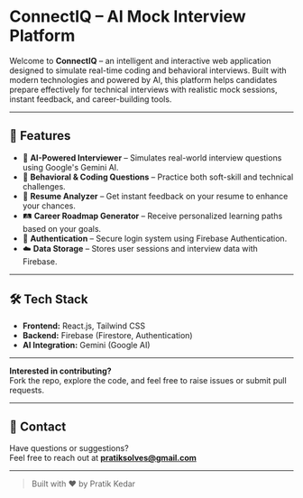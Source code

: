 # ConnectIQ – AI Mock Interview Platform

Welcome to **ConnectIQ** – an intelligent and interactive web application designed to simulate real-time coding and behavioral interviews. Built with modern technologies and powered by AI, this platform helps candidates prepare effectively for technical interviews with realistic mock sessions, instant feedback, and career-building tools.

---

## 🚀 Features

- 🧠 **AI-Powered Interviewer** – Simulates real-world interview questions using Google's Gemini AI.
- 💬 **Behavioral & Coding Questions** – Practice both soft-skill and technical challenges.
- 📄 **Resume Analyzer** – Get instant feedback on your resume to enhance your chances.
- 🛤️ **Career Roadmap Generator** – Receive personalized learning paths based on your goals.
- 🔐 **Authentication** – Secure login system using Firebase Authentication.
- ☁️ **Data Storage** – Stores user sessions and interview data with Firebase.

---

## 🛠️ Tech Stack

- **Frontend:** React.js, Tailwind CSS
- **Backend:** Firebase (Firestore, Authentication)
- **AI Integration:** Gemini (Google AI)

---


**Interested in contributing?**  
Fork the repo, explore the code, and feel free to raise issues or submit pull requests.

---

## 📧 Contact

Have questions or suggestions?  
Feel free to reach out at **pratiksolves@gmail.com**

---

> Built with ❤️ by Pratik Kedar
